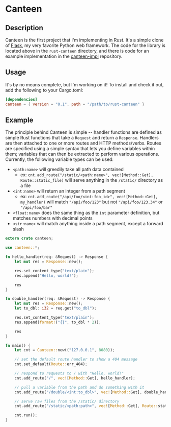 # Canteen

## Description

Canteen is the first project that I'm implementing in Rust. It's a simple clone of
[Flask](http://flask.pocoo.org), my very favorite Python web framework. The code for
the library is located above in the `rust-canteen` directory, and there is code for
an example implementation in the [canteen-impl](https://github.com/jeffdn/canteen-impl)
repository.

## Usage

It's by no means complete, but I'm working on it! To install and check it out, add
the following to your Cargo.toml:
```toml
[dependencies]
canteen = { version = "0.1", path = "/path/to/rust-canteen" }
```

## Example

The principle behind Canteen is simple -- handler functions are defined as simple
Rust functions that take a `Request` and return a `Response`. Handlers are then attached
to one or more routes and HTTP methods/verbs. Routes are specified using a simple
syntax that lets you define variables within them; variables that can then be
extracted to perform various operations. Currently, the following variable types can
be used:

- `<path:name>` will greedily take all path data contained
  - ex: `cnt.add_route("/static/<path:name>", vec![Method::Get], Route::static_file)` will
  serve anything in the `/static/` directory as a file
- `<int:name>` will return an integer from a path segment
  - ex: `cnt.add_route("/api/foo/<int:foo_id>", vec![Method::Get], my_handler)` will match
  `"/api/foo/123"` but not `"/api/foo/123.34"` or `"/api/foo/bar"`
- `<float:name>` does the same thing as the `int` parameter definition, but matches numbers
with decimal points
- `<str:name>` will match anything inside a path segment, except a forward slash

```rust
extern crate canteen;

use canteen::*;

fn hello_handler(req: &Request) -> Response {
    let mut res = Response::new();

    res.set_content_type("text/plain");
    res.append("Hello, world!");

    res
}

fn double_handler(req: &Request) -> Response {
    let mut res = Response::new();
    let to_dbl: i32 = req.get("to_dbl");

    res.set_content_type("text/plain");
    res.append(format!("{}", to_dbl * 2));

    res
}

fn main() {
    let cnt = Canteen::new(("127.0.0.1", 8080));

    // set the default route handler to show a 404 message
    cnt.set_default(Route::err_404);

    // respond to requests to / with "Hello, world!"
    cnt.add_route("/", vec![Method::Get], hello_handler);

    // pull a variable from the path and do something with it
    cnt.add_route("/double/<int:to_dbl>", vec![Method::Get], double_handler);

    // serve raw files from the /static/ directory
    cnt.add_route("/static/<path:path>", vec![Method::Get], Route::static_file);

    cnt.run();
}
```
